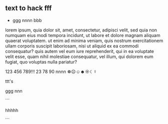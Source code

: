 ## text to hack fff

* ggg nnnn bbb

lorem ipsum, quia dolor sit, amet, consectetur, adipisci velit, sed quia non numquam eius modi tempora incidunt, ut labore et dolore magnam aliquam quaerat voluptatem. ut enim ad minima veniam, quis nostrum exercitationem ullam corporis suscipit laboriosam, nisi ut aliquid ex ea commodi consequatur? quis autem vel eum iure reprehenderit, qui in ea voluptate velit esse, quam nihil molestiae consequatur, vel illum, qui dolorem eum fugiat, quo voluptas nulla pariatur?

123 456 789!!! 23 78 90 nnnn ☸☹☺☻☼☾☿

ttt's 


ggg nnn

\`\`\`

hhhhh

\`\`\`
